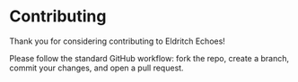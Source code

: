 # Contributing

Thank you for considering contributing to Eldritch Echoes!

Please follow the standard GitHub workflow: fork the repo, create a branch, commit your changes, and open a pull request.
